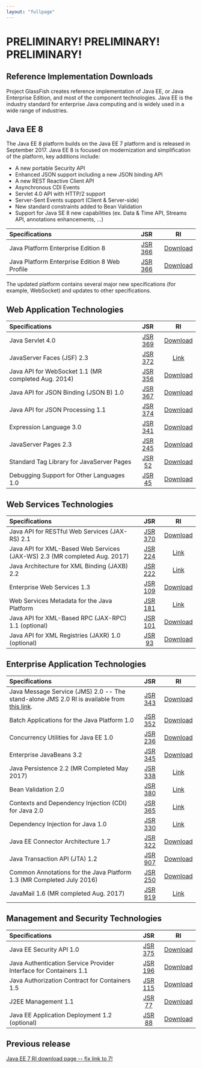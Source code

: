 ```yaml
---
layout: "fullpage"
---
```


# PRELIMINARY! PRELIMINARY! PRELIMINARY! #

## Reference Implementation Downloads ##

Project GlassFish creates reference implementation of Java EE, or Java Enterprise Edition, and most of the component technologies. Java EE is the industry standard for enterprise Java computing and is widely used in a wide range of industries.

## Java EE 8 ##

The Java EE 8 platform builds on the Java EE 7 platform and is released in September 2017.
Java EE 8 is focused on modernization and simplification of the platform, key additions include:
- A new portable Security API
- Enhanced JSON support including a new JSON binding API
- A new REST Reactive Client API
- Asynchronous CDI Events
- Servlet 4.0 API with HTTP/2 support
- Server-Sent Events support (Client & Server-side)
- New standard constraints added to Bean Validation
- Support for Java SE 8 new capabilities (ex. Data & Time API, Streams API, annotations enhancements, ...) 

| Specifications 	|JSR             	|RI       	|
|:---	|:---:|:---:|
| Java Platform Enterprise Edition 8       	| [JSR 366](http://jcp.org/en/jsr/detail?id=366) 	| [Download](http://javaweb.us.oracle.com/java/re/glassfish/5.0/promoted/ri-source-build-final/javaee-ri.zip)|
| Java Platform Enterprise Edition 8 Web Profile |[JSR 366](http://jcp.org/en/jsr/detail?id=366)   	|[Download](http://javaweb.us.oracle.com/java/re/glassfish/5.0/promoted/ri-source-build-final/javaee-ri.zip) |

The updated platform contains several major new specifications (for example, WebSocket) and updates to other specifications.


## Web Application Technologies ##

| Specifications 	|JSR             	|RI       	|
|:---	|:---:|:---:|
|Java Servlet 4.0| [JSR 369](https://jcp.org/en/jsr/detail?id=369) | [Download]()|
|JavaServer Faces (JSF) 2.3 | [JSR 372](https://jcp.org/en/jsr/detail?id=372) 	| [Link](https://javaserverfaces.github.io/)|
|Java API for WebSocket 1.1 (MR completed Aug. 2014) | [JSR 356](https://jcp.org/en/jsr/detail?id=356) 	| [Download]()|
|Java API for JSON Binding (JSON B) 1.0| [JSR 367](https://jcp.org/en/jsr/detail?id=367) 	| [Download]()|
|Java API for JSON Processing 1.1| [JSR 374](https://jcp.org/en/jsr/detail?id=374) 	| [Download]()|
|Expression Language 3.0| [JSR 341](https://jcp.org/en/jsr/detail?id=341) 	| [Download]()|
|JavaServer Pages 2.3| [JSR 245](http://jcp.org/en/jsr/detail?id=245) 	| [Download]()|
|Standard Tag Library for JavaServer Pages| [JSR 52](http://jcp.org/en/jsr/detail?id=52) 	| [Download]()|
|Debugging Support for Other Languages 1.0| [JSR 45](http://jcp.org/en/jsr/detail?id=45) 	| [Download]()|

## Web Services Technologies ###

| Specifications 	|JSR             	|RI       	|
|:---	|:---:|:---:|
|Java API for RESTful Web Services (JAX-RS) 2.1| [JSR 370](http://jcp.org/en/jsr/detail?id=370) | [Download](https://maven.java.net/content/repositories/releases/org/glassfish/jersey/bundles/jaxrs-ri/2.26/jaxrs-ri-2.26.zip)|
|Java API for XML-Based Web Services (JAX-WS) 2.3 (MR completed Aug. 2017)| [JSR 224](http://jcp.org/en/jsr/detail?id=224) | [Link](https://javaee.github.io/metro-jax-ws/)|
|Java Architecture for XML Binding (JAXB) 2.2| [JSR 222](http://jcp.org/en/jsr/detail?id=222) | [Link](https://javaee.github.io/jaxb-v2/)|
|Enterprise Web Services 1.3| [JSR 109](http://jcp.org/en/jsr/detail?id=109) | [Download]()|
|Web Services Metadata for the Java Platform| [JSR 181](http://jcp.org/en/jsr/detail?id=181) | [Link](https://javaee.github.io/metro-jax-ws/)|
|Java API for XML-Based RPC (JAX-RPC) 1.1 (optional)| [JSR 101](http://jcp.org/en/jsr/detail?id=101) | [Download]()|
|Java API for XML Registries (JAXR) 1.0 (optional)| [JSR 93](http://jcp.org/en/jsr/detail?id=93) | [Download]()|

## Enterprise Application Technologies ###

| Specifications 	|JSR             	|RI       	|
|:---	|:---:|:---:|
|Java Message Service (JMS) 2.0 -- The stand-alone JMS 2.0 RI is available from [this link](https://javaee.github.io/openmq/www/downloads/ri/).| [JSR 343](http://jcp.org/en/jsr/detail?id=343) | [Download]()|
|Batch Applications for the Java Platform 1.0| [JSR 352](http://jcp.org/en/jsr/detail?id=352) | [Download]()|
|Concurrency Utilities for Java EE 1.0| [JSR 236](http://jcp.org/en/jsr/detail?id=236) | [Download]()|
|Enterprise JavaBeans 3.2| [JSR 345](http://jcp.org/en/jsr/detail?id=345) | [Download]()|
|Java Persistence 2.2 (MR Completed May 2017)| [JSR 338](http://jcp.org/en/jsr/detail?id=338) | [Link](http://www.eclipse.org/eclipselink/downloads/ri.php)|
|Bean Validation 2.0| [JSR 380](http://jcp.org/en/jsr/detail?id=380) | [Link](http://beanvalidation.org/2.0/ri/)|
|Contexts and Dependency Injection (CDI) for Java 2.0| [JSR 365](http://jcp.org/en/jsr/detail?id=365) | [Link](http://download.jboss.org/weld/3.0.0.Final/)|
|Dependency Injection for Java 1.0| [JSR 330](http://jcp.org/en/jsr/detail?id=330) | [Link](https://code.google.com/archive/p/atinject/downloads)|
|Java EE Connector Architecture 1.7| [JSR 322](http://jcp.org/en/jsr/detail?id=322) | [Download]()|
|Java Transaction API (JTA) 1.2| [JSR 907](http://jcp.org/en/jsr/detail?id=907) | [Download]()|
|Common Annotations for the Java Platform 1.3 (MR Completed July 2016)| [JSR 250](http://jcp.org/en/jsr/detail?id=250) | [Download]()|
|JavaMail 1.6 (MR completed Aug. 2017)| [JSR 919](http://jcp.org/en/jsr/detail?id=919) | [Link](https://javaee.github.io/javamail/)|

## Management and Security Technologies ###

| Specifications 	|JSR             	|RI       	|
|:---	|:---:|:---:|
|Java EE Security API 1.0| [JSR 375](http://jcp.org/en/jsr/detail?id=375) | [Download]()|
|Java Authentication Service Provider Interface for Containers 1.1| [JSR 196](http://jcp.org/en/jsr/detail?id=196) | [Download]()|
|Java Authorization Contract for Containers 1.5| [JSR 115](http://jcp.org/en/jsr/detail?id=115) | [Download]()|
|J2EE Management 1.1| [JSR 77](http://jcp.org/en/jsr/detail?id=77) | [Download]()|
|Java EE Application Deployment 1.2 (optional)| [JSR 88](http://jcp.org/en/jsr/detail?id=88) | [Download]()|

## Previous release ###

[Java EE 7 RI download page -- fix link to 7!](https://javaee.github.io/glassfish/downloads/ri/index.html)



